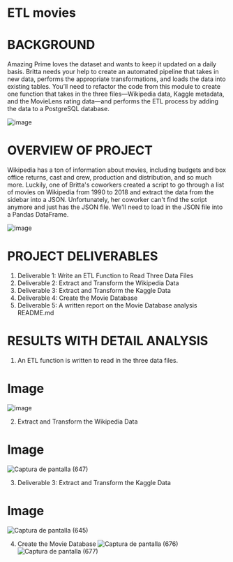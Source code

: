 # ETL movies

# BACKGROUND

Amazing Prime loves the dataset and wants to keep it updated on a daily basis. Britta needs your help to create an automated pipeline that takes in new data, performs the appropriate transformations, and loads the data into existing tables. You’ll need to refactor the code from this module to create one function that takes in the three files—Wikipedia data, Kaggle metadata, and the MovieLens rating data—and performs the ETL process by adding the data to a PostgreSQL database.

![image](https://user-images.githubusercontent.com/86340630/129513778-2662a025-4af8-4ac5-8456-290642081518.png)

# OVERVIEW OF PROJECT

Wikipedia has a ton of information about movies, including budgets and box office returns, cast and crew, production and distribution, and so much more. Luckily, one of Britta's coworkers created a script to go through a list of movies on Wikipedia from 1990 to 2018 and extract the data from the sidebar into a JSON. Unfortunately, her coworker can't find the script anymore and just has the JSON file. We'll need to load in the JSON file into a Pandas DataFrame.

![image](https://user-images.githubusercontent.com/86340630/129514209-7a9a7d5b-0426-4cf6-b7a1-bdacfd71db67.png)

# PROJECT DELIVERABLES

1.	Deliverable 1: Write an ETL Function to Read Three Data Files
2.	Deliverable 2: Extract and Transform the Wikipedia Data
3.	Deliverable 3: Extract and Transform the Kaggle Data
4.	Deliverable 4: Create the Movie Database
5.	Deliverable 5: A written report on the Movie Database analysis README.md

# RESULTS WITH DETAIL ANALYSIS

1.	An ETL function is written to read in the three data files.
# Image
![image](https://user-images.githubusercontent.com/86340630/129537055-c4d57cc4-4e45-41fe-a3cb-6eb6098a93f6.png)

2.	Extract and Transform the Wikipedia Data
# Image
![Captura de pantalla (647)](https://user-images.githubusercontent.com/86340630/129522495-645308ee-62e8-4024-99aa-18d385aa5ebf.png)

3.	Deliverable 3: Extract and Transform the Kaggle Data
# Image
![Captura de pantalla (645)](https://user-images.githubusercontent.com/86340630/129520318-308e9c25-2af0-4bce-9895-bb5e55d83eb4.png)

4.	 Create the Movie Database
![Captura de pantalla (676)](https://user-images.githubusercontent.com/86340630/130419177-ca0748bf-f31b-4d5a-9244-a19201f22d91.png)
![Captura de pantalla (677)](https://user-images.githubusercontent.com/86340630/130419245-56daf63f-8bf0-4d6a-ad00-b2dd6196b3d1.png)
































